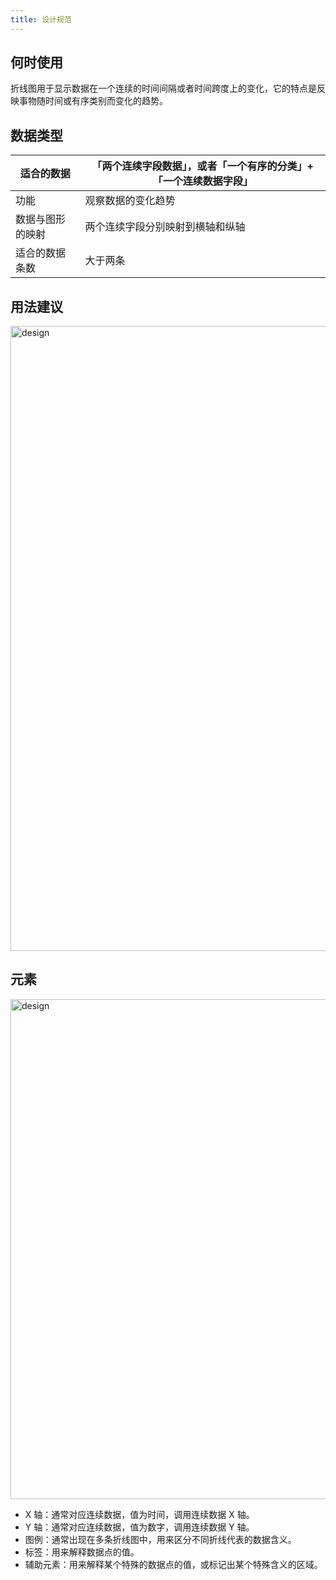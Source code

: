 ```yaml
---
title: 设计规范
---
```


## 何时使用

折线图用于显示数据在一个连续的时间间隔或者时间跨度上的变化，它的特点是反映事物随时间或有序类别而变化的趋势。

## 数据类型

| 适合的数据       | 「两个连续字段数据」，或者「一个有序的分类」+「一个连续数据字段」 |
| ---------------- | ----------------------------------------------------------------- |
| 功能             | 观察数据的变化趋势                                                |
| 数据与图形的映射 | 两个连续字段分别映射到横轴和纵轴                                  |
| 适合的数据条数   | 大于两条                                                          |

## 用法建议

<img alt="design" src="https://gw.alipayobjects.com/mdn/rms_d314dd/afts/img/A*NGoOQatmkx0AAAAAAAAAAABkARQnAQ" width="1000">

## 元素

<img alt="design" src="https://gw.alipayobjects.com/mdn/rms_d314dd/afts/img/A*uxv8RJgYx4oAAAAAAAAAAABkARQnAQ" width="800">

- X 轴：通常对应连续数据，值为时间，调用连续数据 X 轴。
- Y 轴：通常对应连续数据，值为数字，调用连续数据 Y 轴。
- 图例：通常出现在多条折线图中，用来区分不同折线代表的数据含义。
- 标签：用来解释数据点的值。
- 辅助元素：用来解释某个特殊的数据点的值，或标记出某个特殊含义的区域。

